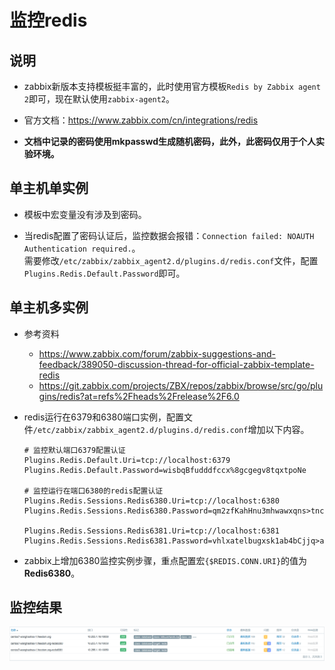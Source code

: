 # 监控redis


## 说明
- zabbix新版本支持模板挺丰富的，此时使用官方模板`Redis by Zabbix agent 2`即可，现在默认使用`zabbix-agent2`。

- 官方文档：https://www.zabbix.com/cn/integrations/redis

- **文档中记录的密码使用mkpasswd生成随机密码，此外，此密码仅用于个人实验环境。**


## 单主机单实例
- 模板中宏变量没有涉及到密码。

- 当redis配置了密码认证后，监控数据会报错：`Connection failed: NOAUTH Authentication required.`。  
  需要修改`/etc/zabbix/zabbix_agent2.d/plugins.d/redis.conf`文件，配置`Plugins.Redis.Default.Password`即可。


## 单主机多实例
- 参考资料
    - https://www.zabbix.com/forum/zabbix-suggestions-and-feedback/389050-discussion-thread-for-official-zabbix-template-redis
    - https://git.zabbix.com/projects/ZBX/repos/zabbix/browse/src/go/plugins/redis?at=refs%2Fheads%2Frelease%2F6.0

- redis运行在6379和6380端口实例，配置文件`/etc/zabbix/zabbix_agent2.d/plugins.d/redis.conf`增加以下内容。
  ```shell
  # 监控默认端口6379配置认证
  Plugins.Redis.Default.Uri=tcp://localhost:6379
  Plugins.Redis.Default.Password=wisbqBfudddfccx%8gcgegv8tqxtpoNe
  
  # 监控运行在端口6380的redis配置认证
  Plugins.Redis.Sessions.Redis6380.Uri=tcp://localhost:6380
  Plugins.Redis.Sessions.Redis6380.Password=qm2zfKahHnu3mhwawxqns>tncajgaceu
  
  Plugins.Redis.Sessions.Redis6381.Uri=tcp://localhost:6381
  Plugins.Redis.Sessions.Redis6381.Password=vhlxatelbugxsk1ab4bCjjq>aeibdoEz
  ```

- zabbix上增加6380监控实例步骤，重点配置宏`{$REDIS.CONN.URI}`的值为**Redis6380**。


## 监控结果
![Redis-by-Zabbix-agent-2.png](images/Redis-by-Zabbix-agent-2.png)